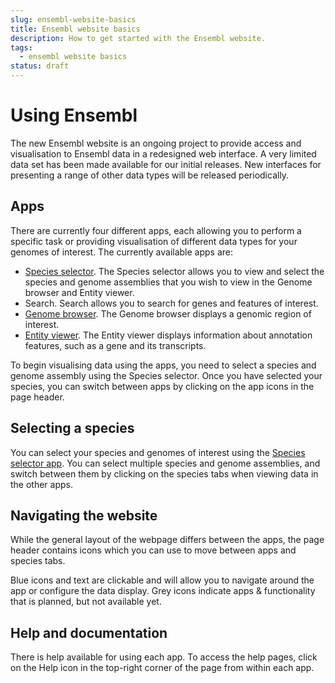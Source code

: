 ```yaml
---
slug: ensembl-website-basics
title: Ensembl website basics
description: How to get started with the Ensembl website.
tags:
  - ensembl website basics
status: draft
---
```


# Using Ensembl

The new Ensembl website is an ongoing project to provide access and visualisation to Ensembl data in a redesigned web interface. A very limited data set has been made available for our initial releases. New interfaces for presenting a range of other data types will be released periodically.

## Apps

There are currently four different apps, each allowing you to perform a specific task or providing visualisation of different data types for your genomes of interest. The currently available apps are:

- [Species selector](species-selector.md). The Species selector allows you to view and select the species and genome assemblies that you wish to view in the Genome browser and Entity viewer.
- Search. Search allows you to search for genes and features of interest.
- [Genome browser](../using-ensembl/viewing-ensembl-data/genome-browser/browser.md). The Genome browser displays a genomic region of interest.
- [Entity viewer](../using-ensembl/viewing-ensembl-data/entity-viewer/entity-viewer.md). The Entity viewer displays information about annotation features, such as a gene and its transcripts.

To begin visualising data using the apps, you need to select a species and genome assembly using the Species selector. Once you have selected your species, you can switch between apps by clicking on the app icons in the page header.

## Selecting a species

You can select your species and genomes of interest using the [Species selector app](species-selector.md). You can select multiple species and genome assemblies, and switch between them by clicking on the species tabs when viewing data in the other apps.

## Navigating the website

While the general layout of the webpage differs between the apps, the page header contains icons which you can use to move between apps and species tabs.
 
Blue icons and text are clickable and will allow you to navigate around the app or configure the data display. Grey icons indicate apps & functionality that is planned, but not available yet.
 
## Help and documentation
There is help available for using each app. To access the help pages, click on the Help icon in the top-right corner of the page from within each app. 
